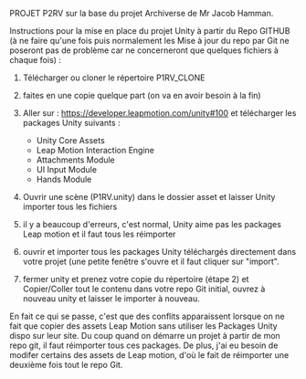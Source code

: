 PROJET P2RV sur la base du projet Archiverse de Mr Jacob Hamman. 

Instructions pour la mise en place du projet Unity à partir du Repo GITHUB (à ne faire qu'une fois puis normalement les Mise à jour du repo par Git ne poseront pas de problème car ne concerneront que quelques fichiers à chaque fois) :

1) Télécharger ou cloner le répertoire P1RV_CLONE 

2) faites en une copie quelque part (on va en avoir besoin à la fin) 

3) Aller sur : https://developer.leapmotion.com/unity#100 et télécharger les packages Unity suivants :
   - Unity Core Assets
   - Leap Motion Interaction Engine
   - Attachments Module
   - UI Input Module
   - Hands Module
   
4) Ouvrir une scène (P1RV.unity) dans le dossier asset et laisser Unity importer tous les fichiers

5) il y a beaucoup d'erreurs, c'est normal, Unity aime pas les packages Leap motion et il faut tous les réimporter

6) ouvrir et importer tous les packages Unity téléchargés directement dans votre projet (une petite fenêtre s'ouvre et il faut cliquer sur "import".

7) fermer unity et prenez votre copie du répertoire (étape 2) et Copier/Coller tout le contenu dans votre repo Git initial, ouvrez à nouveau unity et laisser le importer à nouveau.


En fait ce qui se passe, c'est que des conflits apparaissent lorsque on ne fait que copier des assets Leap Motion sans utiliser les Packages Unity dispo sur leur site. Du coup quand on démarre un projet à partir de mon repo git, il faut réimporter tous ces packages. De plus, j'ai eu besoin de modifer certains des assets de Leap motion, d'où le fait de réimporter une deuxième fois tout le repo Git.
